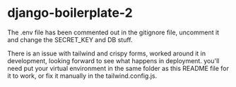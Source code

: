 # django-boilerplate-2

The .env file has been commented out in the gitignore file, uncomment it and change the SECRET_KEY and DB stuff.


There is an issue with tailwind and crispy forms, worked around it in development, looking forward to see what happens in deployment. you'll need put your virtual environment in the same folder as this README file for it to work, or fix it manually in the tailwind.config.js.


